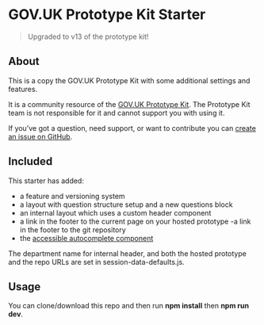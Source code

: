# GOV.UK Prototype Kit Starter

> Upgraded to v13 of the prototype kit!

## About

This is a copy the GOV.UK Prototype Kit with some additional settings and features.

It is a community resource of the [GOV.UK Prototype Kit](http://prototype-kit.service.gov.uk/). The Prototype Kit team is not responsible for it and cannot support you with using it.

If you&rsquo;ve got a question, need support, or want to contribute you can [create an issue on GitHub](https://github.com/chrisadesign/govuk-prototype-kit/issues).

## Included

This starter has added:
- a feature and versioning system
- a layout with question structure setup and a new questions block
- an internal layout which uses a custom header component
- a link in the footer to the current page on your hosted prototype
-a link in the footer to the git repository
- the [accessible autocomplete component](https://github.com/alphagov/accessible-autocomplete)

The department name for internal header, and both the hosted prototype and the repo URLs are set in session-data-defaults.js.

## Usage

You can clone/download this repo and then run **npm install** then **npm run dev**.